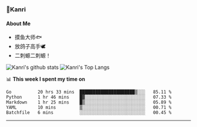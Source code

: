 ### 🌱Kanri
#### About Me
- 摸鱼大师🐟
- 放鸽子高手🕊
- 二刺螈二刺螈！

![Kanri's github stats](https://github-readme-stats.vercel.app/api?username=Yiwen-Chan&show_icons=true&theme=vue&line_height=20)
![Kanri's Top Langs](https://github-readme-stats.vercel.app/api/top-langs/?username=Yiwen-Chan&layout=compact&theme=vue&card_width=270)

📊 **This week I spent my time on**
<!--START_SECTION:waka-->
```text
Go          20 hrs 33 mins  █████████████████████▒░░░   85.11 % 
Python      1 hr 46 mins    █▓░░░░░░░░░░░░░░░░░░░░░░░   07.33 % 
Markdown    1 hr 25 mins    █▒░░░░░░░░░░░░░░░░░░░░░░░   05.89 % 
YAML        10 mins         ▒░░░░░░░░░░░░░░░░░░░░░░░░   00.71 % 
Batchfile   6 mins          ░░░░░░░░░░░░░░░░░░░░░░░░░   00.45 % 
```
<!--END_SECTION:waka-->

***

